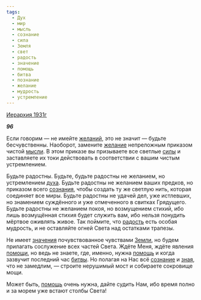 ```yaml
---
tags:
  - Дух
  - мир
  - мысль
  - сознание
  - сила
  - Земля
  - свет
  - радость
  - значение
  - помощь
  - битва
  - познание
  - желание
  - мудрость
  - устремление
---
```

[Иерархия 1931г](https://127.0.0.1:4002/agni/1931)

___96___

Если говорим — не имейте [желаний](../../../tags/#[желание](../../../tags/#желание)), это не значит — будьте бесчувственны. Наоборот, замените [желание](../../../tags/#желание) непреложным приказом чистой [мысли](../../../tags/#мысль). В этом приказе вы призываете все светлые [силы](../../../tags/#сила) и заставляете их токи действовать в соответствии с вашим чистым устремлением.   

Будьте радостны. Будьте, будьте радостны не желанием, но устремлением [духа](../../../tags/#Дух). Будьте радостны не желанием ваших предков, но приказом всего [сознания](../../../tags/#[сознание](../../../tags/#сознание)), чтобы создать ту же светлую нить, которая соединяет все миры. Будьте радостны не удачей дел, уже истлевших, но знамением суждённого и уже отмеченного в свитках Грядущего. Будьте радостны не желанием покоя, но возмущением стихий, ибо лишь возмущённая стихия будет служить вам, ибо нельзя понудить мёртвое оживлять живое. Так поймите, что [радость](../../../tags/#радость) есть особая мудрость, и не оставляйте огней Света над остатками трапезы.   

Не имеет [значения](../../../tags/#значение) почувствованное чувствами [Земли](../../../tags/#Земля), но будем прилагать сослужение всех частей Света. Ждёте Меня, ждёте явления [помощи](../../../tags/#[помощь](../../../tags/#помощь)), но ведь не знаете, где, именно, нужна [помощь](../../../tags/#помощь) и когда зазвучит последний час [битвы](../../../tags/#битва). Но полагая на Нас всё [сознание](../../../tags/#сознание) и [зная](../../../tags/#познание), что не замедлим, — строите нерушимый мост и собираете сокровище мощи.   

Может быть, [помощь](../../../tags/#помощь) очень нужна, дайте судить Нам, ибо время полно и за морем уже встают столбы Света!   


